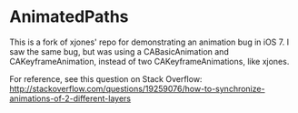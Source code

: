 AnimatedPaths
=============

This is a fork of xjones' repo for demonstrating an animation bug in iOS 7. I saw the same bug,
but was using a CABasicAnimation and CAKeyframeAnimation, instead of two CAKeyframeAnimations, like xjones.

For reference, see this question on Stack Overflow: http://stackoverflow.com/questions/19259076/how-to-synchronize-animations-of-2-different-layers


